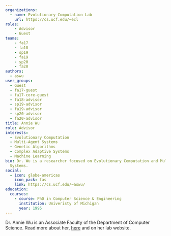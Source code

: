 ```yaml
---
organizations:
  - name: Evolutionary Computation Lab
    url: https://cs.ucf.edu/~ecl
roles:
    - Advisor
    - Guest
teams:
    - fa17
    - fa18
    - sp19
    - fa19
    - sp20
    - fa20
authors:
  - aswu
user_groups:
  - Guest
  - fa17-guest
  - fa17-core-guest
  - fa18-advisor
  - sp19-advisor
  - fa19-advisor
  - sp20-advisor
  - fa20-advisor
title: Annie Wu
role: Advisor
interests:
  - Evolutionary Computation
  - Multi-Agent Systems
  - Genetic Algorithms
  - Complex Adaptive Systems
  - Machine Learning
bio: Dr. Wu is a researcher focused on Evolutionary Computation and Multi-Agent
  Systems.
social:
  - icon: globe-americas
    icon_pack: fas
    link: https://cs.ucf.edu/~aswu/
education:
  courses:
    - course: PhD in Computer Science & Engineering
      institution: Univeristy of Michigan
      year: 1995
---
```

Dr. Annie Wu is an Associate Faculty of the Department of Computer Science. Read more about her, [here][ucf-entry] and on her lab website.



[ucf-entry]: https://www.cs.ucf.edu/person/annie-wu/